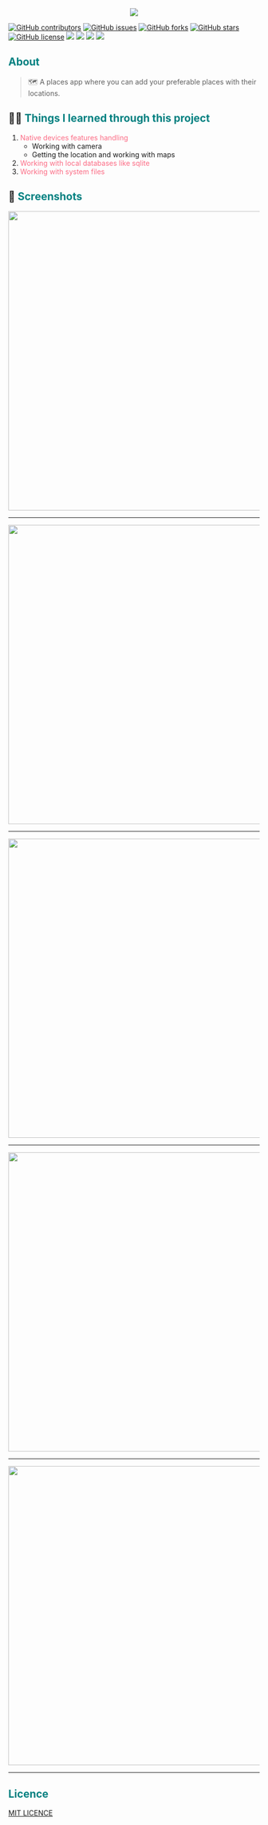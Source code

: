 
<div align='center'>
<img src="https://user-images.githubusercontent.com/40351413/114561200-a5164300-9c6d-11eb-8f57-f36c8d0431f5.png">
</div>

[![GitHub contributors](https://img.shields.io/github/contributors/AdelRizq/Zeyara)](https://github.com/AdelRizq/Zeyara/contributors)
[![GitHub issues](https://img.shields.io/github/issues/AdelRizq/Zeyara)](https://github.com/AdelRizq/Zeyara/issues)
[![GitHub forks](https://img.shields.io/github/forks/AdelRizq/Zeyara)](https://github.com/AdelRizq/Zeyara/network)
[![GitHub stars](https://img.shields.io/github/stars/AdelRizq/Zeyara)](https://github.com/AdelRizq/Zeyara/stargazers)
[![GitHub license](https://img.shields.io/github/license/AdelRizq/Zeyara)](https://github.com/AdelRizq/Zeyara/blob/master/LICENSE)
<img src="https://img.shields.io/github/languages/count/AdelRizq/Zeyara" />
<img src="https://img.shields.io/github/languages/top/AdelRizq/Zeyara" />
<img src="https://img.shields.io/github/languages/code-size/AdelRizq/Zeyara" />
<img src="https://img.shields.io/github/issues-pr-raw/AdelRizq/Zeyara" />

## <font color='008080'>About</font>

> 🗺 A places app where you can add your preferable places with their locations.

## 👨‍🎓 <font color='008080'>Things I learned through this project</font>

1. <font color='fc6c85'>Native devices features handling</font>
   - Working with camera
   - Getting the location and working with maps
2. <font color='fc6c85'>Working with local databases like sqlite</font>
3. <font color='fc6c85'>Working with system files</font>

## 📱 <font color='008080'>Screenshots</font>

<div align='center'>
<img height="600px" src="https://user-images.githubusercontent.com/40351413/117273245-3f783980-ae5c-11eb-8361-d947d3ef53be.jpg">
<hr/>
</div>

<div align='center'>
<img height="600px" src="https://user-images.githubusercontent.com/40351413/117273266-44d58400-ae5c-11eb-9b65-47ff651861ef.jpg">
<hr/>
</div>

<div align='center'>
<img height="600px" src="https://user-images.githubusercontent.com/40351413/117273274-4737de00-ae5c-11eb-9417-133601fddc91.jpg">
<hr/>
</div>

<div align='center'>
<img height="600px" src="https://user-images.githubusercontent.com/40351413/117273248-40a96680-ae5c-11eb-9cce-7b96ad357248.jpg">
<hr/>
</div>

<div align='center'>
<img height="600px" src="https://user-images.githubusercontent.com/40351413/117273281-4901a180-ae5c-11eb-83d5-5561bcc1c5e8.jpg">
<hr/>
</div>

## <font color='008080'>Licence</font>

[MIT LICENCE](https://github.com/AdelRizq/Zeyara/blob/main/LICENSE)
